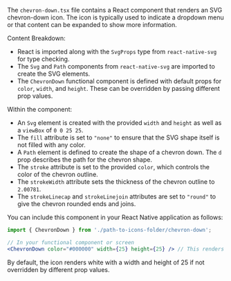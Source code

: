 The `chevron-down.tsx` file contains a React component that renders an SVG chevron-down icon. The icon is typically used to indicate a dropdown menu or that content can be expanded to show more information.

Content Breakdown:
- React is imported along with the `SvgProps` type from `react-native-svg` for type checking.
- The `Svg` and `Path` components from `react-native-svg` are imported to create the SVG elements.
- The `ChevronDown` functional component is defined with default props for `color`, `width`, and `height`. These can be overridden by passing different prop values.

Within the component:
- An `Svg` element is created with the provided `width` and `height` as well as a `viewBox` of `0 0 25 25`.
- The `fill` attribute is set to `"none"` to ensure that the SVG shape itself is not filled with any color.
- A `Path` element is defined to create the shape of a chevron down. The `d` prop describes the path for the chevron shape.
- The `stroke` attribute is set to the provided `color`, which controls the color of the chevron outline.
- The `strokeWidth` attribute sets the thickness of the chevron outline to `2.00781`.
- The `strokeLinecap` and `strokeLinejoin` attributes are set to `"round"` to give the chevron rounded ends and joins.

You can include this component in your React Native application as follows:

```jsx
import { ChevronDown } from './path-to-icons-folder/chevron-down';

// In your functional component or screen
<ChevronDown color="#000000" width={25} height={25} /> // This renders the chevron down icon with black color in 25x25 size
```

By default, the icon renders white with a width and height of 25 if not overridden by different prop values.